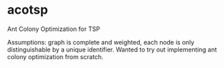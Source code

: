 # acotsp
Ant Colony Optimization for TSP

Assumptions: graph is complete and weighted, each node is only distinguishable by a unique identifier. Wanted to try out implementing ant colony optimization from scratch. 
